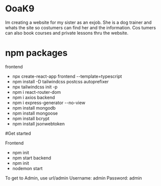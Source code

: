 # OoaK9

Im creating a website for my sister as an exjob. 
She is a dog trainer and whats the site so costumers can find her and the information. Cos tumers can also book courses and private lessons thru the website. 

# npm packages
frontend
- npx create-react-app frontend --template=typescript
- npm install -D tailwindcss postcss autoprefixer
- npx tailwindcss init -p
- npm i react-router-dom
- npm i axios
backend
- npm i express-generator --no-view
- npm install mongodb
- npm install mongoose
- npm install bcrypt
- npm install jsonwebtoken


#Get started

Frontend 
- npm init
- npm start
backend 
- npm init
- nodemon start

To get to Admin, use url/admin
Username: admin
Password: admin
